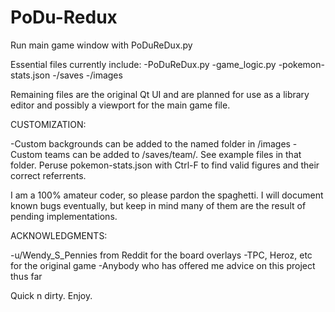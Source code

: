# PoDu-Redux

Run main game window with PoDuReDux.py

Essential files currently include:
-PoDuReDux.py
-game_logic.py
-pokemon-stats.json
-/saves
-/images

Remaining files are the original Qt UI and are planned for use as a library editor and possibly a viewport for the main game file.

CUSTOMIZATION:

-Custom backgrounds can be added to the named folder in /images
-Custom teams can be added to /saves/team/. See example files in that folder. Peruse pokemon-stats.json with Ctrl-F to find valid figures and their correct referrents.

I am a 100% amateur coder, so please pardon the spaghetti.
I will document known bugs eventually, but keep in mind many of them are the result of pending implementations.

ACKNOWLEDGMENTS:

-u/Wendy_S_Pennies from Reddit for the board overlays
-TPC, Heroz, etc for the original game
-Anybody who has offered me advice on this project thus far

Quick n dirty. Enjoy.
